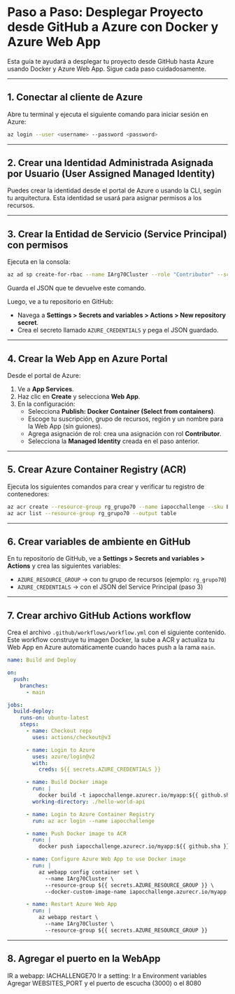 # Paso a Paso: Desplegar Proyecto desde GitHub a Azure con Docker y Azure Web App

Esta guía te ayudará a desplegar tu proyecto desde GitHub hasta Azure usando Docker y Azure Web App. Sigue cada paso cuidadosamente.

---

## 1. Conectar al cliente de Azure

Abre tu terminal y ejecuta el siguiente comando para iniciar sesión en Azure:

```bash
az login --user <username> --password <password>
```

---

## 2. Crear una Identidad Administrada Asignada por Usuario (User Assigned Managed Identity)

Puedes crear la identidad desde el portal de Azure o usando la CLI, según tu arquitectura. Esta identidad se usará para asignar permisos a los recursos.

---

## 3. Crear la Entidad de Servicio (Service Principal) con permisos

Ejecuta en la consola:

```bash
az ad sp create-for-rbac --name IArg70Cluster --role "Contributor" --scope /subscriptions/e40e28d8-f53d-43b8-898b-2c93dc9ef814/resourceGroups/rg_grupo70 --sdk-auth --output json
```

Guarda el JSON que te devuelve este comando.

Luego, ve a tu repositorio en GitHub:

- Navega a **Settings > Secrets and variables > Actions > New repository secret**.
- Crea el secreto llamado `AZURE_CREDENTIALS` y pega el JSON guardado.

---

## 4. Crear la Web App en Azure Portal

Desde el portal de Azure:

1. Ve a **App Services**.
2. Haz clic en **Create** y selecciona **Web App**.
3. En la configuración:
    - Selecciona **Publish: Docker Container (Select from containers)**.
    - Escoge tu suscripción, grupo de recursos, región y un nombre para la Web App (sin guiones).
    - Agrega asignación de rol: crea una asignación con rol **Contributor**.
    - Selecciona la **Managed Identity** creada en el paso anterior.

---

## 5. Crear Azure Container Registry (ACR)

Ejecuta los siguientes comandos para crear y verificar tu registro de contenedores:

```bash
az acr create --resource-group rg_grupo70 --name iapocchallenge --sku Basic
az acr list --resource-group rg_grupo70 --output table
```

---

## 6. Crear variables de ambiente en GitHub

En tu repositorio de GitHub, ve a **Settings > Secrets and variables > Actions** y crea las siguientes variables:

- `AZURE_RESOURCE_GROUP` → con tu grupo de recursos (ejemplo: `rg_grupo70`)
- `AZURE_CREDENTIALS` → con el JSON del Service Principal (paso 3)

---

## 7. Crear archivo GitHub Actions workflow

Crea el archivo `.github/workflows/workflow.yml` con el siguiente contenido. Este workflow construye tu imagen Docker, la sube a ACR y actualiza tu Web App en Azure automáticamente cuando haces push a la rama `main`.

```yaml
name: Build and Deploy

on:
  push:
    branches:
      - main

jobs:
  build-deploy:
    runs-on: ubuntu-latest
    steps:
      - name: Checkout repo
        uses: actions/checkout@v3

      - name: Login to Azure
        uses: azure/login@v2
        with:
          creds: ${{ secrets.AZURE_CREDENTIALS }}

      - name: Build Docker image
        run: |
          docker build -t iapocchallenge.azurecr.io/myapp:${{ github.sha }} .
        working-directory: ./hello-world-api

      - name: Login to Azure Container Registry
        run: az acr login --name iapocchallenge

      - name: Push Docker image to ACR
        run: |
          docker push iapocchallenge.azurecr.io/myapp:${{ github.sha }}

      - name: Configure Azure Web App to use Docker image
        run: |
          az webapp config container set \
            --name IArg70Cluster \
            --resource-group ${{ secrets.AZURE_RESOURCE_GROUP }} \
            --docker-custom-image-name iapocchallenge.azurecr.io/myapp:${{ github.sha }}

      - name: Restart Azure Web App
        run: |
          az webapp restart \
            --name IArg70Cluster \
            --resource-group ${{ secrets.AZURE_RESOURCE_GROUP }}
```

---

## 8. Agregar el puerto en la WebApp
IR a webapp: IACHALLENGE70
Ir a setting:
Ir a Environment variables
Agregar WEBSITES_PORT y el puerto de escucha (3000) o el 8080
